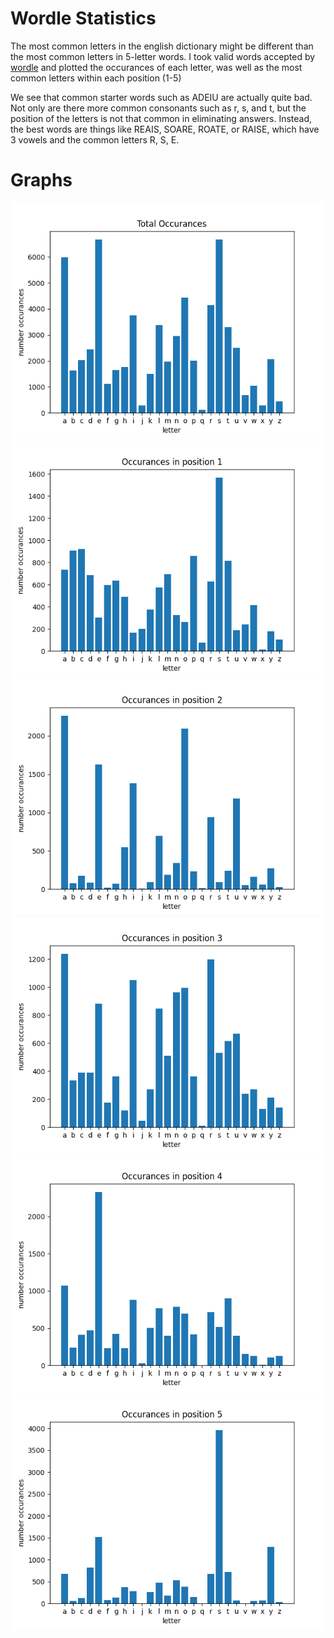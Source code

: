 # Wordle Statistics

The most common letters in the english dictionary might be different than the most common letters in 5-letter words. I took valid words accepted by [wordle](https://www.powerlanguage.co.uk/wordle/) and plotted the occurances of each letter, was well as the most common letters within each position (1-5)

We see that common starter words such as ADEIU are actually quite bad. Not only are there more common consonants such as r, s, and t, but the position of the letters is not that common in eliminating answers. Instead, the best words are things like REAIS, SOARE, ROATE, or RAISE, which have 3 vowels and the common letters R, S, E. 
# Graphs

![](total.png)
![](1.png)
![](2.png)
![](3.png)
![](4.png)
![](5.png)

